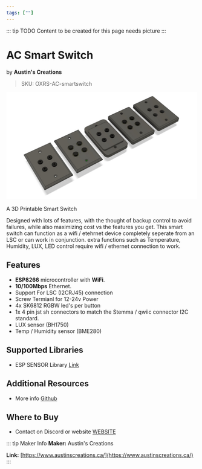 ```yaml
---
tags: [""]
---
```


::: tip TODO
Content to be created for this page
needs picture
:::

# AC Smart Switch
<p class="maker">by <b>Austin's Creations</b></p>

> SKU: OXRS-AC-smartswitch

<!-- Board Image -->
![Austin's Creations Smart Switch](/images/addons/ac-smart-switch.jpg)

<!-- Board Description -->
A 3D Printable Smart Switch

Designed with lots of features, with the thought of backup control to avoid failures, while also maximizing cost vs the features you get. 
This smart switch can function as a wifi / etehrnet device completely seperate from an LSC or can work in conjunction.
extra functions such as Temperature, Humidity, LUX, LED control require wifi / ethernet connection to work.

## Features

- **ESP8266** microcontroller with **WiFi**.
- **10/100Mbps** Ethernet.
- Support For LSC (I2CRJ45) connection
- Screw Termianl for 12-24v Power
- 4x SK6812 RGBW led's per button
- 1x 4 pin jst sh connectors to match the Stemma / qwiic connector I2C standard.
- LUX sensor (BH1750)
- Temp / Humidity sensor (BME280)

<!-- ## Supported Firmware
 - TODO -->

## Supported Libraries
 - ESP SENSOR Library  [Link](/docs/libraries/esp-sensor-library.md)

## Additional Resources
- More info [Github](https://github.com/austinscreations/Button-panel)

## Where to Buy
- Contact on Discord or website [WEBSITE](https://www.austinscreations.ca/)

<!-- ## FAQs
:::
TODO - to supply some FAQ's
::: -->

::: tip Maker Info
**Maker:** Austin's Creations

**Link:** [https://www.austinscreations.ca/](https://www.austinscreations.ca/)
:::